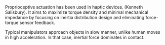 
Proprioceptive actuation has been used in haptic devices. (Kenneth Salisbury). It aims to maximize torque density and minimal mechanical impedance by focusing on inertia distribution design and eliminating force-torque sensor feedback. 

Typical manipulators approach objects in slow manner, unlike human moves in high acceleration. In that case, inertial force dominates in contact.  